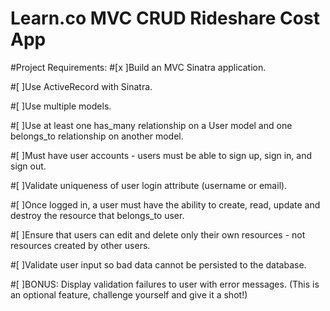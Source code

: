 # Learn.co MVC CRUD Rideshare Cost App
#Project Requirements:
#[x ]Build an MVC Sinatra application.

#[ ]Use ActiveRecord with Sinatra.

#[ ]Use multiple models.

#[ ]Use at least one has_many relationship on a User model and one belongs_to relationship on another model.

#[ ]Must have user accounts - users must be able to sign up, sign in, and sign out.

#[ ]Validate uniqueness of user login attribute (username or email).

#[ ]Once logged in, a user must have the ability to create, read, update and destroy the resource that belongs_to user.

#[ ]Ensure that users can edit and delete only their own resources - not resources created by other users.

#[ ]Validate user input so bad data cannot be persisted to the database.

#[ ]BONUS: Display validation failures to user with error messages. (This is an optional feature, challenge yourself and give it a shot!)
